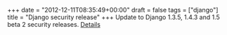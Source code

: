 +++
date = "2012-12-11T08:35:49+00:00"
draft = false
tags = ["django"]
title = "Django security release"
+++
Update to Django 1.3.5, 1.4.3 and 1.5 beta 2 security releases. [Details](https://www.djangoproject.com/weblog/2012/dec/10/security/)